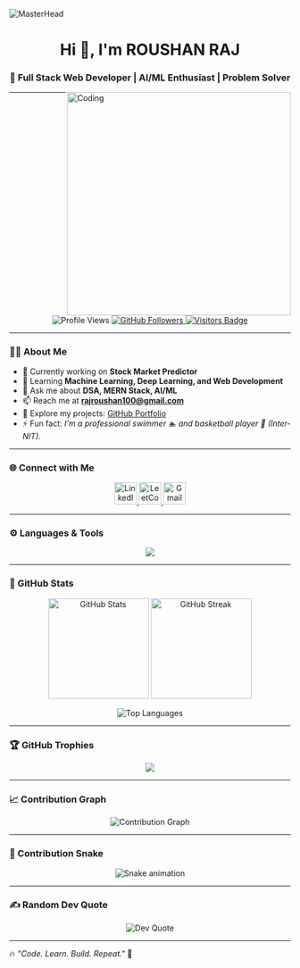 ![MasterHead](https://media.licdn.com/dms/image/C4E12AQGCWDIkqZ_x2A/article-cover_image-shrink_600_2000/0/1642425545585?e=2147483647&v=beta&t=yBtBuTOnNhvFL3lPfLhjZbfhIPrVqGGUul5dqUPgpQc)

<h1 align="center">Hi 👋, I'm ROUSHAN RAJ</h1>
<h3 align="center">🚀 Full Stack Web Developer | AI/ML Enthusiast | Problem Solver</h3>

<img align="right" alt="Coding" width="400" src="https://miro.medium.com/v2/resize:fit:1400/1*VMmvImch6VU5pc2VktY1uw.gif" />

---

<p align="center">
  <img src="https://komarev.com/ghpvc/?username=roushan96&label=Profile%20views&color=0e75b6&style=flat" alt="Profile Views" />
  <a href="https://github.com/roushan96?tab=followers">
    <img src="https://img.shields.io/github/followers/roushan96?label=Followers&style=social" alt="GitHub Followers" />
  </a>
  <a href="https://visitor-badge.laobi.icu/badge?page_id=roushan96" target="_blank">
    <img src="https://visitor-badge.laobi.icu/badge?page_id=roushan96" alt="Visitors Badge" />
  </a>
</p>

---

### 👨‍💻 About Me  

- 🔭 Currently working on **Stock Market Predictor**  
- 🌱 Learning **Machine Learning, Deep Learning, and Web Development**  
- 💬 Ask me about **DSA, MERN Stack, AI/ML**  
- 📫 Reach me at **rajroushan100@gmail.com**  
- 📂 Explore my projects: [GitHub Portfolio](https://github.com/ROUSHAN96)  
- ⚡ Fun fact: *I’m a professional swimmer 🏊 and basketball player 🏀 (Inter-NIT).*  

---

### 🌐 Connect with Me  

<p align="center">
  <a href="https://linkedin.com/in/roushan-raj" target="_blank">
    <img src="https://skillicons.dev/icons?i=linkedin" alt="LinkedIn" width="40" height="40"/>
  </a>
  <a href="https://leetcode.com/roushan_raj_17" target="_blank">
    <img src="https://skillicons.dev/icons?i=leetcode" alt="LeetCode" width="40" height="40"/>
  </a>
  <a href="mailto:rajroushan100@gmail.com" target="_blank">
    <img src="https://skillicons.dev/icons?i=gmail" alt="Gmail" width="40" height="40"/>
  </a>
</p>

---

### ⚙️ Languages & Tools  

<p align="center">
  <img src="https://skillicons.dev/icons?i=c,cpp,java,python,html,css,js,react,nodejs,mongodb,mysql,git,pandas,sklearn,tensorflow,seaborn&perline=8" />
</p>

---

### 🚀 GitHub Stats  

<p align="center">
  <img src="https://github-readme-stats.vercel.app/api?username=roushan96&show_icons=true&theme=tokyonight" alt="GitHub Stats" height="180"/>
  <img src="https://github-readme-streak-stats.herokuapp.com/?user=roushan96&theme=tokyonight" alt="GitHub Streak" height="180"/>
</p>

<p align="center">
  <img src="https://github-readme-stats.vercel.app/api/top-langs/?username=roushan96&layout=compact&theme=tokyonight" alt="Top Languages"/>
</p>

---

### 🏆 GitHub Trophies  

<p align="center">
  <img src="https://github-profile-trophy.vercel.app/?username=roushan96&theme=onedark&no-frame=true&margin-w=15" />
</p>

---

### 📈 Contribution Graph  

<p align="center">
  <img src="https://github-readme-activity-graph.vercel.app/graph?username=roushan96&theme=react-dark&hide_border=true" alt="Contribution Graph" />
</p>

---

### 🐍 Contribution Snake  

<p align="center">
  <img src="https://github.com/ROUSHAN96/ROUSHAN96/blob/output/github-contribution-grid-snake.svg" alt="Snake animation"/>
</p>

---

### ✍️ Random Dev Quote  

<p align="center">
  <img src="https://quotes-github-readme.vercel.app/api?type=horizontal&theme=tokyonight" alt="Dev Quote" />
</p>

---

🔥 *"Code. Learn. Build. Repeat."* 🚀
